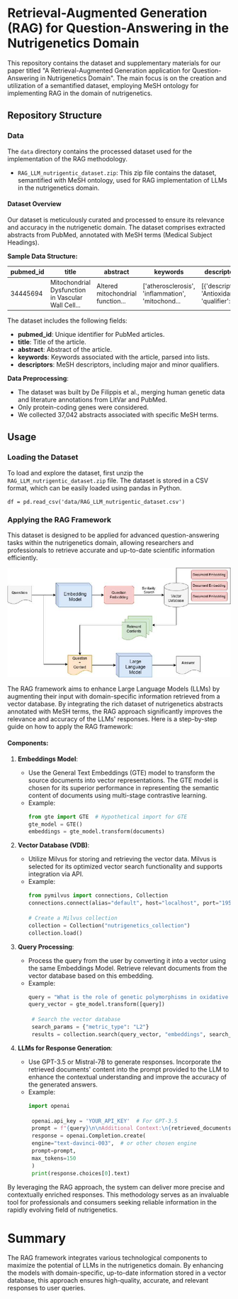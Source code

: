 # Retrieval-Augmented Generation (RAG) for Question-Answering in the Nutrigenetics Domain

This repository contains the dataset and supplementary materials for our paper titled "A Retrieval-Augmented Generation application for Question-Answering in Nutrigenetics Domain". The main focus is on the creation and utilization of a semantified dataset, employing MeSH ontology for implementing RAG in the domain of nutrigenetics.

## Repository Structure

### Data
The `data` directory contains the processed dataset used for the implementation of the RAG methodology.

- `RAG_LLM_nutrigentic_dataset.zip`: This zip file contains the dataset, semantified with MeSH ontology, used for RAG implementation of LLMs in the nutrigenetics domain.

#### Dataset Overview
Our dataset is meticulously curated and processed to ensure its relevance and accuracy in the nutrigenetic domain. The dataset comprises extracted abstracts from PubMed, annotated with MeSH terms (Medical Subject Headings).

**Sample Data Structure:**

| pubmed_id | title     | abstract | keywords | descriptors |
|-----------|-----------|----------|----------|-------------|
| 34445694  | Mitochondrial Dysfunction in Vascular Wall Cell... | Altered mitochondrial function... | ['atherosclerosis', 'inflammation', 'mitochond... | [{'descriptor': 'Antioxidants', 'qualifier': '...  |

The dataset includes the following fields:
- **pubmed_id**: Unique identifier for PubMed articles.
- **title**: Title of the article.
- **abstract**: Abstract of the article.
- **keywords**: Keywords associated with the article, parsed into lists.
- **descriptors**: MeSH descriptors, including major and minor qualifiers.

**Data Preprocessing**:
- The dataset was built by De Filippis et al., merging human genetic data and literature annotations from LitVar and PubMed.
- Only protein-coding genes were considered.
- We collected 37,042 abstracts associated with specific MeSH terms.


## Usage
### Loading the Dataset
To load and explore the dataset, first unzip the `RAG_LLM_nutrigentic_dataset.zip` file. The dataset is stored in a CSV format, which can be easily loaded using pandas in Python.

```
df = pd.read_csv('data/RAG_LLM_nutrigentic_dataset.csv')
```


### Applying the RAG Framework
This dataset is designed to be applied for advanced question-answering tasks within the nutrigenetics domain, allowing researchers and professionals to retrieve accurate and up-to-date scientific information efficiently.

![Workflow](imgs/rag-framework.png "Diagram showing the RAG Framework")

The RAG framework aims to enhance Large Language Models (LLMs) by augmenting their input with domain-specific information retrieved from a vector database. By integrating the rich dataset of nutrigenetics abstracts annotated with MeSH terms, the RAG approach significantly improves the relevance and accuracy of the LLMs' responses. Here is a step-by-step guide on how to apply the RAG framework:

#### Components:
1. **Embeddings Model**:
    - Use the General Text Embeddings (GTE) model to transform the source documents into vector representations. The GTE model is chosen for its superior performance in representing the semantic content of documents using multi-stage contrastive learning.
    - Example:
      ```python
      from gte import GTE  # Hypothetical import for GTE
      gte_model = GTE()
      embeddings = gte_model.transform(documents)
        ```

2. **Vector Database (VDB)**:
    - Utilize Milvus for storing and retrieving the vector data. Milvus is selected for its optimized vector search functionality and supports integration via API.
    - Example:
      ```python
      from pymilvus import connections, Collection
      connections.connect(alias="default", host="localhost", port="19530")

      # Create a Milvus collection
      collection = Collection("nutrigenetics_collection")
      collection.load()
      ```

3. **Query Processing**:
   - Process the query from the user by converting it into a vector using the same Embeddings Model. Retrieve relevant documents from the vector database based on this embedding.
   - Example:
     ```python
     query = "What is the role of genetic polymorphisms in oxidative stress?"
     query_vector = gte_model.transform([query])

      # Search the vector database
      search_params = {"metric_type": "L2"}
      results = collection.search(query_vector, "embeddings", search_params)
      ```

4. **LLMs for Response Generation**:
   - Use GPT-3.5 or Mistral-7B to generate responses. Incorporate the retrieved documents' content into the prompt provided to the LLM to enhance the contextual understanding and improve the accuracy of the generated answers.
   - Example:
     ```python
     import openai

      openai.api_key = 'YOUR_API_KEY'  # For GPT-3.5
      prompt = f"{query}\n\nAdditional Context:\n{retrieved_documents_content}"
      response = openai.Completion.create(
      engine="text-davinci-003",  # or other chosen engine
      prompt=prompt,
      max_tokens=150
      )
      print(response.choices[0].text)
      ```

By leveraging the RAG approach, the system can deliver more precise and contextually enriched responses. This methodology serves as an invaluable tool for professionals and consumers seeking reliable information in the rapidly evolving field of nutrigenetics.

# Summary
The RAG framework integrates various technological components to maximize the potential of LLMs in the nutrigenetics domain. By enhancing the models with domain-specific, up-to-date information stored in a vector database, this approach ensures high-quality, accurate, and relevant responses to user queries.